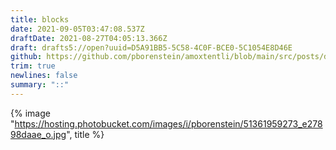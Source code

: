 ```yaml
---
title: blocks
date: 2021-09-05T03:47:08.537Z
draftDate: 2021-08-27T04:05:13.366Z
draft: drafts5://open?uuid=D5A91BB5-5C58-4C0F-BCE0-5C1054E8D46E
github: https://github.com/pborenstein/amoxtentli/blob/main/src/posts/d5a91bb5-5c58-4c0f-bce0-5c1054e8d46e.md
trim: true
newlines: false
summary: "::"
---
```



{% image "https://hosting.photobucket.com/images/i/pborenstein/51361959273_e27898daae_o.jpg", title %}
